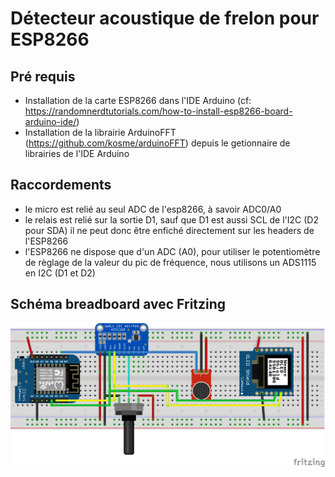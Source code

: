 # Détecteur acoustique de frelon pour ESP8266

## Pré requis

- Installation de la carte ESP8266 dans l'IDE Arduino (cf: https://randomnerdtutorials.com/how-to-install-esp8266-board-arduino-ide/)
- Installation de la librairie ArduinoFFT (https://github.com/kosme/arduinoFFT) depuis le getionnaire de librairies de l'IDE Arduino

## Raccordements

- le micro est relié au seul ADC de l'esp8266, à savoir ADC0/A0
- le relais est relié sur la sortie D1, sauf que D1 est aussi SCL de l'I2C (D2 pour SDA)
il ne peut donc être enfiché directement sur les headers de l'ESP8266
- l'ESP8266 ne dispose que d'un ADC (A0), pour utiliser le potentiomètre de règlage de la valeur du pic de fréquence, nous utilisons un ADS1115 en I2C (D1 et D2)


## Schéma breadboard avec Fritzing


![Schema Breadboard](/sketchbook/ESP8266_Spectrum_potard_ads1115/ESP8266_Spectrum_bb.png "Schema Breadboard")
